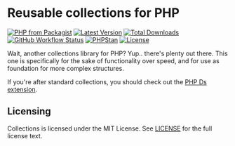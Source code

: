 # Reusable collections for PHP

[![PHP from Packagist](https://img.shields.io/packagist/php-v/decodelabs/collections?style=flat)](https://packagist.org/packages/decodelabs/collections)
[![Latest Version](https://img.shields.io/packagist/v/decodelabs/collections.svg?style=flat)](https://packagist.org/packages/decodelabs/collections)
[![Total Downloads](https://img.shields.io/packagist/dt/decodelabs/collections.svg?style=flat)](https://packagist.org/packages/decodelabs/collections)
[![GitHub Workflow Status](https://img.shields.io/github/workflow/status/decodelabs/collections/Integrate)](https://github.com/decodelabs/collections/actions/workflows/integrate.yml)
[![PHPStan](https://img.shields.io/badge/PHPStan-enabled-44CC11.svg?longCache=true&style=flat)](https://github.com/phpstan/phpstan)
[![License](https://img.shields.io/packagist/l/decodelabs/collections?style=flat)](https://packagist.org/packages/decodelabs/collections)

Wait, another collections library for PHP?
Yup.. there's plenty out there. This one is specifically for the sake of functionality over speed, and for use as foundation for more complex structures.

If you're after standard collections, you should check out the [PHP Ds extension](https://www.php.net/manual/en/book.ds.php).


## Licensing
Collections is licensed under the MIT License. See [LICENSE](./LICENSE) for the full license text.
